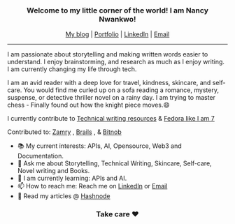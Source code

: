 <h3 align="center"> Welcome to my little corner of the world! I am Nancy Nwankwo! </h3>
 

<p align="center">
    <a href="https://nancywrites.hashnode.dev">My blog</a> |
    <a href="https://nancywrites.hashnode.dev/portfolio">Portfolio</a> |
    <a href="https://www.linkedin.com/in/nancy-nwankwo">LinkedIn</a> |
    <a href="mailto:nancydesire5@gmail.com">Email</a>
</p>

***

I am passionate about storytelling and making written words easier to understand. 
I enjoy brainstorming, and research as much as I enjoy writing. I am currently changing my life through tech.

I am an avid reader with a deep love for travel, kindness, skincare, and self-care. You would find me curled up on a sofa reading a romance, mystery, suspense, or detective thriller novel on a rainy day. I am trying to master chess - Finally found out how the knight piece moves.😄

I currently contribute to [Technical writing resources](https://github.com/CynthiaPeter/Technical-Writing-Resources) & [Fedora like I am 7](https://nancywrites.hashnode.dev/fedora-like-i-am-7-simplifying-fedora-for-all-ages) 

Contributed to: [Zamry](https://github.com/bitnob/zamry-documentation) , [Brails](https://github.com/bitnob/brails-documentation) ,  & [Bitnob](https://github.com/bitnob/nobblet-documentation)

 - 📚 My current interests: APIs, AI, Opensource, Web3 and Documentation.
 - 💬 Ask me about Storytelling, Technical Writing, Skincare, Self-care, Novel writing and Books.
 - 🌱 I am currently learning: APIs and AI.
 - 📫 How to reach me: Reach me on [LinkedIn](www.linkedin.com/in/nancy-nwankwo)   or  [Email](mailto:nancydesire5@gmail.com)
 - 📑 Read my articles @ [Hashnode](https://nancywrites.hashnode.dev/)
 

<h3 align="center"> Take care ❤️ </h3>
   

<!--
**warriorbadass/warriorbadass** is a ✨ _special_ ✨ repository because its `README.md` (this file) appears on your GitHub profile.

Here are some ideas to get you started:

- 🔭 I’m currently working on ...
- 🌱 I’m currently learning ...
- 👯 I’m looking to collaborate on ...
- 🤔 I’m looking for help with ...
- 💬 Ask me about ...Storytelling, Technical Writing, Skincare, Self-care, Novel writing and Books 
- 📫 How to reach me: ... Reach me on Twitter or Email
- 😄 Pronouns: ... She/her
- ⚡ Fun fact: ... I speak English, Igbo, Spanish, and French. I plan to speak 13 languages fluently by 35
-->
